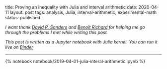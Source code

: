 title: Proving an inequality with Julia and interval arithmetic
date: 2020-04-11
layout: post
tags:  analysis, Julia, interval-arithmetic, experimental-math
status: published


*I want thank [David P. Sanders](https://github.com/dpsanders)  <i class="fab fa-github"></i>
and [Benoît Richard](https://github.com/Kolaru) <i class="fab fa-github"></i> for helping me go
through the problems I met while writing this post.*

*This post is written as a Jupyter notebook with Julia kernel. You can run it live on 
[Binder](https://mybinder.org/v2/gh/newptcai/math-note/master?filepath=2019-04-01-julia-interal-arithmetic.ipynb)*

----

{% notebook notebook/2019-04-01-julia-interal-arithmetic.ipynb %}
